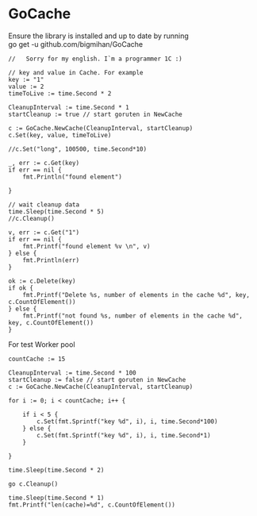 # GoCache
Ensure the library is installed and up to date by running  
go get -u github.com/bigmihan/GoCache

	//   Sorry for my english. I`m a programmer 1C :)

	// key and value in Cache. For example
	key := "1"
	value := 2
	timeToLive := time.Second * 2

	CleanupInterval := time.Second * 1
	startCleanup := true // start goruten in NewCache

	c := GoCache.NewCache(CleanupInterval, startCleanup)
	c.Set(key, value, timeToLive)

	//c.Set("long", 100500, time.Second*10)

	_, err := c.Get(key)
	if err == nil {
		fmt.Println("found element")

	}

	// wait cleanup data
	time.Sleep(time.Second * 5)
	//c.Cleanup()

	v, err := c.Get("1")
	if err == nil {
		fmt.Printf("found element %v \n", v)
	} else {
		fmt.Println(err)
	}

	ok := c.Delete(key)
	if ok {
		fmt.Printf("Delete %s, number of elements in the cache %d", key, c.CountOfElement())
	} else {
		fmt.Printf("not found %s, number of elements in the cache %d", key, c.CountOfElement())
	}
	
	
	
	
	
For test
Worker pool
	
	countCache := 15

	CleanupInterval := time.Second * 100
	startCleanup := false // start goruten in NewCache
	c := GoCache.NewCache(CleanupInterval, startCleanup)

	for i := 0; i < countCache; i++ {

		if i < 5 {
			c.Set(fmt.Sprintf("key %d", i), i, time.Second*100)
		} else {
			c.Set(fmt.Sprintf("key %d", i), i, time.Second*1)
		}

	}

	time.Sleep(time.Second * 2)

	go c.Cleanup()

	time.Sleep(time.Second * 1)
	fmt.Printf("len(cache)=%d", c.CountOfElement())
	
	
